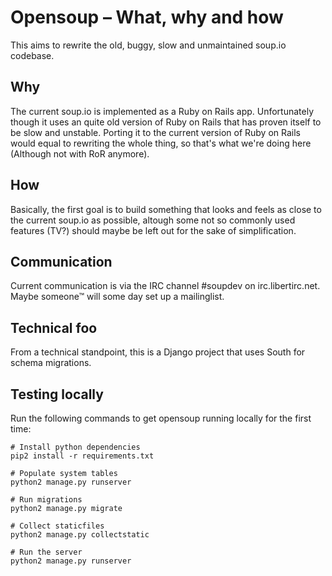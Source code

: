 Opensoup – What, why and how
============================

This aims to rewrite the old, buggy, slow and unmaintained soup.io codebase.

Why
---

The current soup.io is implemented as a Ruby on Rails app. Unfortunately though it uses an quite old version of Ruby on Rails that has proven itself to be slow and unstable. Porting it to the current version of Ruby on Rails would equal to rewriting the whole thing, so that's what we're doing here (Although not with RoR anymore).

How
---

Basically, the first goal is to build something that looks and feels as close to the current soup.io as possible, altough some not so commonly used features (TV?) should maybe be left out for the sake of simplification.

Communication
--------------

Current communication is via the IRC channel #soupdev on irc.libertirc.net. Maybe someone™ will some day set up a mailinglist.

Technical foo
-------------

From a technical standpoint, this is a Django project that uses South for schema migrations.

Testing locally
----------------

Run the following commands to  get opensoup running locally for the first time:

	# Install python dependencies
	pip2 install -r requirements.txt

	# Populate system tables
	python2 manage.py runserver

	# Run migrations
	python2 manage.py migrate

	# Collect staticfiles
	python2 manage.py collectstatic

	# Run the server
	python2 manage.py runserver
